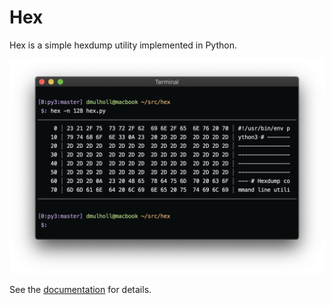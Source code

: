 
# Hex

Hex is a simple hexdump utility implemented in Python.

<p align="center">
    <img src="hex.png" width="600px">
</p>

See the [documentation] for details.

[documentation]: https://darrenmulholland.com/dev/hex.html
